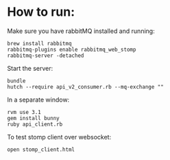 # How to run:

Make sure you have rabbitMQ installed and running:

    brew install rabbitmq
    rabbitmq-plugins enable rabbitmq_web_stomp
    rabbitmq-server -detached

Start the server:

    bundle 
    hutch --require api_v2_consumer.rb --mq-exchange ""

In a separate window:

    rvm use 3.1
    gem install bunny
    ruby api_client.rb

To test stomp client over websocket:

    open stomp_client.html
